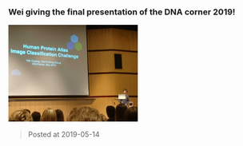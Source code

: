 ### Wei giving the final presentation of the DNA corner 2019!
![image](./images/news_20190514.JPG)

> Posted at 2019-05-14




